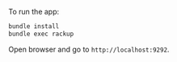 To run the app:

```sh
bundle install
bundle exec rackup
```

Open browser and go to `http://localhost:9292`.
